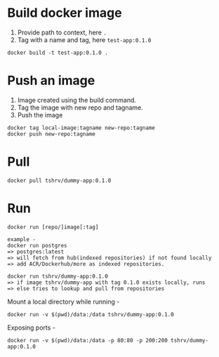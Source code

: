 # Build docker image
1. Provide path to context, here `.`
2. Tag with a name and tag, here `test-app:0.1.0`
```
docker build -t test-app:0.1.0 .
```

# Push an image
1. Image created using the build command.
2. Tag the image with new repo and tagname.
3. Push the image
```
docker tag local-image:tagname new-repo:tagname
docker push new-repo:tagname
```

# Pull
```
docker pull tshrv/dummy-app:0.1.0
```

# Run

```
docker run [repo/]image[:tag]

example -
docker run postgres
=> postgres:latest
=> will fetch from hub(indexed repositories) if not found locally
=> add ACR/Dockerhub/more as indexed repositories.

docker run tshrv/dummy-app:0.1.0
=> if image tshrv/dummy-app with tag 0.1.0 exists locally, runs
=> else tries to lookup and pull from repositories
```

Mount a local directory while running -
```
docker run -v $(pwd)/data:/data tshrv/dummy-app:0.1.0
```

Exposing ports -
```
docker run -v $(pwd)/data:/data -p 80:80 -p 200:200 tshrv/dummy-app:0.1.0
```